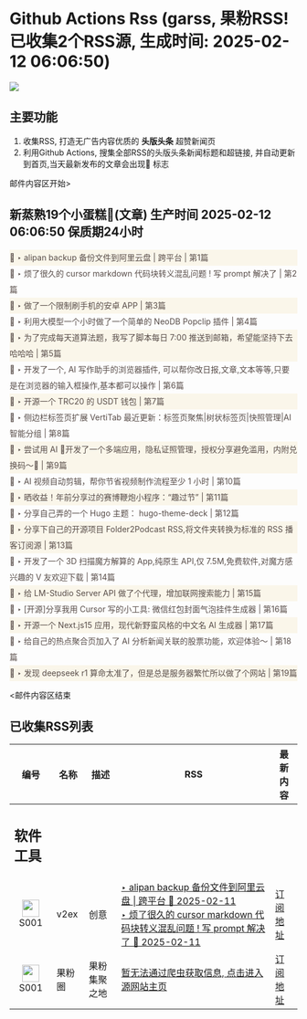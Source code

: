 # Github Actions Rss (garss, 果粉RSS! 已收集2个RSS源, 生成时间: 2025-02-12 06:06:50)

![](https://cdn.jsdelivr.net/gh/xinkeji/garss/_media/ga-rss.png)



## 主要功能
1. 收集RSS, 打造无广告内容优质的 **头版头条** 超赞新闻页
2. 利用Github Actions, 搜集全部RSS的头版头条新闻标题和超链接, 并自动更新到首页,当天最新发布的文章会出现🌈 标志

邮件内容区开始>
<h2>新蒸熟19个小蛋糕🍰(文章) 生产时间 2025-02-12 06:06:50 保质期24小时</h2>

<div style='line-height:3;background-color:#FAF6EA;' ><a href='https://www.v2ex.com/t/1110804#reply0' style="line-height:2;text-decoration:none;display:block;color:#584D49;">🌈 ‣ alipan backup 备份文件到阿里云盘 | 跨平台 | 第1篇</a></div><div style='line-height:3;' ><a href='https://www.v2ex.com/t/1110795#reply0' style="line-height:2;text-decoration:none;display:block;color:#584D49;">🌈 ‣ 烦了很久的 cursor markdown 代码块转义混乱问题 ! 写 prompt 解决了 | 第2篇</a></div><div style='line-height:3;background-color:#FAF6EA;' ><a href='https://www.v2ex.com/t/1110779#reply0' style="line-height:2;text-decoration:none;display:block;color:#584D49;">🌈 ‣ 做了一个限制刷手机的安卓 APP | 第3篇</a></div><div style='line-height:3;' ><a href='https://www.v2ex.com/t/1110707#reply7' style="line-height:2;text-decoration:none;display:block;color:#584D49;">🌈 ‣ 利用大模型一个小时做了一个简单的 NeoDB Popclip 插件 | 第4篇</a></div><div style='line-height:3;background-color:#FAF6EA;' ><a href='https://www.v2ex.com/t/1110686#reply5' style="line-height:2;text-decoration:none;display:block;color:#584D49;">🌈 ‣ 为了完成每天道算法题，我写了脚本每日 7:00 推送到邮箱，希望能坚持下去哈哈哈 | 第5篇</a></div><div style='line-height:3;' ><a href='https://www.v2ex.com/t/1110739#reply1' style="line-height:2;text-decoration:none;display:block;color:#584D49;">🌈 ‣ 开发了一个, AI 写作助手的浏览器插件, 可以帮你改日报,文章,文本等等,只要是在浏览器的输入框操作,基本都可以操作 | 第6篇</a></div><div style='line-height:3;background-color:#FAF6EA;' ><a href='https://www.v2ex.com/t/1110687#reply2' style="line-height:2;text-decoration:none;display:block;color:#584D49;">🌈 ‣ 开源一个 TRC20 的 USDT 钱包 | 第7篇</a></div><div style='line-height:3;' ><a href='https://www.v2ex.com/t/1110634#reply5' style="line-height:2;text-decoration:none;display:block;color:#584D49;">🌈 ‣ 侧边栏标签页扩展 VertiTab 最近更新：标签页聚焦|树状标签页|快照管理|AI 智能分组 | 第8篇</a></div><div style='line-height:3;background-color:#FAF6EA;' ><a href='https://www.v2ex.com/t/1110655#reply9' style="line-height:2;text-decoration:none;display:block;color:#584D49;">🌈 ‣ 尝试用 AI 🤖开发了一个多端应用，隐私证照管理，授权分享避免滥用，内附兑换码～🎉 | 第9篇</a></div><div style='line-height:3;' ><a href='https://www.v2ex.com/t/1110719#reply5' style="line-height:2;text-decoration:none;display:block;color:#584D49;">🌈 ‣ AI 视频自动剪辑，帮你节省视频制作流程至少 1 小时 | 第10篇</a></div><div style='line-height:3;background-color:#FAF6EA;' ><a href='https://www.v2ex.com/t/1110729#reply0' style="line-height:2;text-decoration:none;display:block;color:#584D49;">🌈 ‣ 晒收益！年前分享过的赛博鞭炮小程序：“趣过节” | 第11篇</a></div><div style='line-height:3;' ><a href='https://www.v2ex.com/t/1110766#reply0' style="line-height:2;text-decoration:none;display:block;color:#584D49;">🌈 ‣ 分享自己弄的一个 Hugo 主题： hugo-theme-deck | 第12篇</a></div><div style='line-height:3;background-color:#FAF6EA;' ><a href='https://www.v2ex.com/t/1110652#reply0' style="line-height:2;text-decoration:none;display:block;color:#584D49;">🌈 ‣ 分享下自己的开源项目 Folder2Podcast RSS,将文件夹转换为标准的 RSS 播客订阅源 | 第13篇</a></div><div style='line-height:3;' ><a href='https://www.v2ex.com/t/1110526#reply12' style="line-height:2;text-decoration:none;display:block;color:#584D49;">🌈 ‣ 开发了一个 3D 扫描魔方解算的 App,纯原生 API,仅 7.5M,免费软件,对魔方感兴趣的 V 友欢迎下载 | 第14篇</a></div><div style='line-height:3;background-color:#FAF6EA;' ><a href='https://www.v2ex.com/t/1110572#reply2' style="line-height:2;text-decoration:none;display:block;color:#584D49;">🌈 ‣ 给 LM-Studio Server API 做了个代理，增加联网搜索能力 | 第15篇</a></div><div style='line-height:3;' ><a href='https://www.v2ex.com/t/1110589#reply0' style="line-height:2;text-decoration:none;display:block;color:#584D49;">🌈 ‣ [开源]分享我用 Cursor 写的小工具: 微信红包封面气泡挂件生成器 | 第16篇</a></div><div style='line-height:3;background-color:#FAF6EA;' ><a href='https://www.v2ex.com/t/1110588#reply0' style="line-height:2;text-decoration:none;display:block;color:#584D49;">🌈 ‣ 开源一个 Next.js15 应用，现代新野蛮风格的中文名 AI 生成器 | 第17篇</a></div><div style='line-height:3;' ><a href='https://www.v2ex.com/t/1110626#reply2' style="line-height:2;text-decoration:none;display:block;color:#584D49;">🌈 ‣ 给自己的热点聚合页加入了 AI 分析新闻关联的股票功能，欢迎体验～ | 第18篇</a></div><div style='line-height:3;background-color:#FAF6EA;' ><a href='https://www.v2ex.com/t/1110602#reply1' style="line-height:2;text-decoration:none;display:block;color:#584D49;">🌈 ‣ 发现 deepseek r1 算命太准了，但是总是服务器繁忙所以做了个网站 | 第19篇</a></div>

<邮件内容区结束

## 已收集RSS列表

| 编号 | 名称 | 描述 | RSS | 最新内容 |
| --- | --- | --- | --- | --- |
| <h2 id="软件工具">软件工具</h2> |  |   |  |  |
| <div id="S001" style="text-align: center;"><img src="https://cdn.jsdelivr.net/gh/zhaoolee/garss/_media/favicon/S001.png" width="30px" style="width:30px;height: auto;"/><br><span>S001</span></div> | v2ex | 创意 | [‣ alipan backup 备份文件到阿里云盘 \| 跨平台 🌈 2025-02-11](https://www.v2ex.com/t/1110804#reply0)<br/>[‣ 烦了很久的 cursor markdown 代码块转义混乱问题 ! 写 prompt 解决了 🌈 2025-02-11](https://www.v2ex.com/t/1110795#reply0) | [订阅地址](https://www.v2ex.com/feed/tab/creative.xml) |
| <div id="S001" style="text-align: center;"><img src="https://cdn.jsdelivr.net/gh/zhaoolee/garss/_media/favicon/S001.png" width="30px" style="width:30px;height: auto;"/><br><span>S001</span></div> | 果粉圈 | 果粉集聚之地 | [暂无法通过爬虫获取信息, 点击进入源网站主页](https://g0f.cn) | [订阅地址](https://g0f.cn/rss.xml) |



